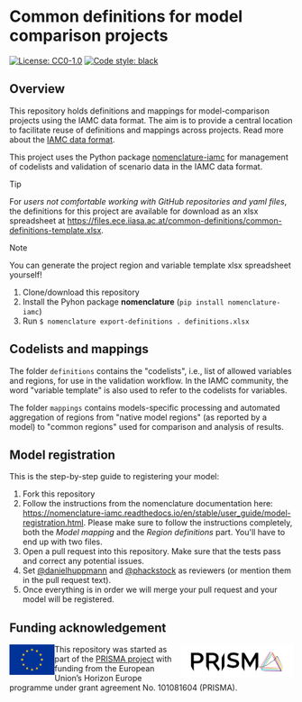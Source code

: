 # Common definitions for model comparison projects

[![License: CC0-1.0](https://img.shields.io/github/license/iamConsortium/common-definitions)](https://github.com/IAMconsortium/common-definitions/blob/main/LICENSE)
[![Code style: black](https://img.shields.io/badge/code%20style-black-000000.svg)](https://github.com/psf/black)

## Overview

This repository holds definitions and mappings for model-comparison projects using the IAMC data format.
The aim is to provide a central location to facilitate reuse of definitions and mappings across projects.
Read more about the [IAMC data format](https://docs.ece.iiasa.ac.at/iamc.html).

This project uses the Python package [nomenclature-iamc](https://nomenclature-iamc.readthedocs.io)
for management of codelists and validation of scenario data in the IAMC data format.

> [!TIP]
> For *users not comfortable working with GitHub repositories and yaml files*,
> the definitions for this project are available for download as an xlsx spreadsheet
> at https://files.ece.iiasa.ac.at/common-definitions/common-definitions-template.xlsx.

> [!NOTE]
> You can generate the project region and variable template xlsx spreadsheet yourself!
> 1. Clone/download this repository
> 2. Install the Pyhon package **nomenclature** (`pip install nomenclature-iamc`)
> 3. Run `$ nomenclature export-definitions . definitions.xlsx`

## Codelists and mappings

The folder `definitions` contains the "codelists", i.e., list of allowed variables and
regions, for use in the validation workflow. In the IAMC community, the word
"variable template" is also used to refer to the codelists for variables.

The folder `mappings` contains models-specific processing and automated
aggregation of regions from "native model regions" (as reported by a model) to
"common regions" used for comparison and analysis of results.

## Model registration

This is the step-by-step guide to registering your model:

1. Fork this repository
2. Follow the instructions from the nomenclature documentation here: <https://nomenclature-iamc.readthedocs.io/en/stable/user_guide/model-registration.html>. 
Please make sure to follow the instructions completely, both the _Model mapping_ and the _Region definitions_ part. You'll have to end up with two files.
3. Open a pull request into this repository. Make sure that the tests pass and
   correct any potential issues.
4. Set [@danielhuppmann](https://github.com/danielhuppmann) and [@phackstock](https://github.com/phackstock)
   as reviewers (or mention them in the pull request text).
5. Once everything is in order we will merge your pull request and your model will be registered.

## Funding acknowledgement

<img src="./_static/prisma-logo.png" width="200" align="right" alt="PRISMA logo" />

<img src="./_static/EU-logo-300x201.jpg" width="80" height="54" align="left" alt="EU logo" />
This repository was started as part of the <a href="https://www.net0prisma.eu">PRISMA project</a>
with funding from the European Union’s Horizon Europe programme
under grant agreement No. 101081604 (PRISMA).
